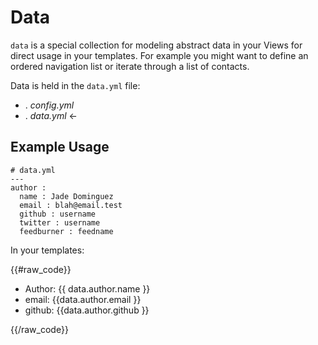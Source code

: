 # Data


`data` is a special collection for modeling abstract data in your Views for direct usage in your templates. For example you might want to define an ordered navigation list or iterate through a list of contacts.

Data is held in the `data.yml` file:

<ul class="folder-tree">
  <li><span class="ui-silk inline ui-silk-page-white-gear">.</span> <em>config.yml</em></li>
  <li><span class="ui-silk inline ui-silk-page-white-database">.</span> <em>data.yml</em> &larr;</li>
</ul>

## Example Usage

    # data.yml
    ---
    author :
      name : Jade Dominguez
      email : blah@email.test
      github : username
      twitter : username
      feedburner : feedname

In your templates:

{{#raw_code}}
<ul>
  <li>Author: {{ data.author.name }}</li>
  <li>email: {{data.author.email }}</li>
  <li>github: {{data.author.github }}</li>
</ul>
{{/raw_code}}

